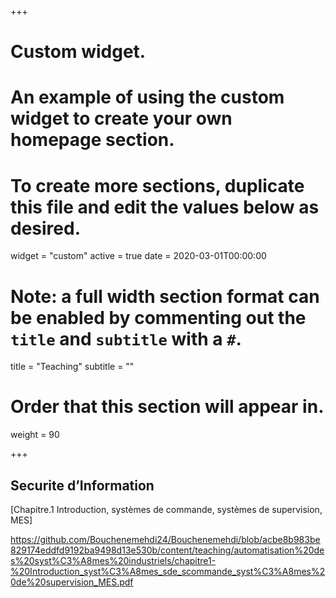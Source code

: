 +++
# Custom widget.
# An example of using the custom widget to create your own homepage section.
# To create more sections, duplicate this file and edit the values below as desired.
widget = "custom"
active = true
date = 2020-03-01T00:00:00

# Note: a full width section format can be enabled by commenting out the `title` and `subtitle` with a `#`.
title = "Teaching"
subtitle = ""

# Order that this section will appear in.
weight = 90

+++
## Securite  d’Information


[Chapitre.1 Introduction, systèmes de commande, systèmes de supervision, MES]

https://github.com/Bouchenemehdi24/Bouchenemehdi/blob/acbe8b983be829174eddfd9192ba9498d13e530b/content/teaching/automatisation%20des%20syst%C3%A8mes%20industriels/chapitre1-%20Introduction_syst%C3%A8mes_sde_scommande_syst%C3%A8mes%20de%20supervision_MES.pdf

</br>

